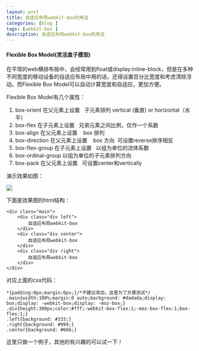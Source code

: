 ```yaml
---
layout: post
title: 自适应布局webkit-box的用法
categories: [blog ]
tags: [webkit-box ]
description: 自适应布局webkit-box的用法
---
```


#### Flexible Box Model(灵活盒子模型)

在平常的web横排布局中，会经常用到float或display:inline-block，但是在多种不同宽度的移动设备的自适应布局中用的话，还得设置百分比宽度和考虑清除浮动。而Flexible Box Model可以自动计算宽度和自适应，更加方便。

Flexible Box Model有几个属性：

1. box-orient 在父元素上设置   子元素排列 vertical (垂直) or horizontal（水平）
2. box-flex 在子元素上设置   兄弟元素之间比例，仅作一个系数
3. box-align 在父元素上设置    box 排列
4. box-direction 在父元素上设置    box 方向  可设置reverse排序相反
5. box-flex-group 在子元素上设置   以组为单位的流体系数
6. box-ordinal-group 以组为单位的子元素排列方向
7. box-pack 在父元素上设置   可设置center和vertically


演示效果如图：

![](../img/uploads/2013/01/XB3PFC1S0T_UH8ZIK5T.jpg)


下面是效果图的html结构：

	<div class="main">
	    <div class="div left">
	        自适应布局webkit-box
	    </div>
	    <div class="div center">
	        自适应布局webkit-box
	    </div>
	    <div class="div right">
	        自适应布局webkit-box
	    </div>
	</div>


对应上面的css代码：

	*{padding:0px;margin:0px;}/*不建议添加，这里为了方便测试*/
	.main{width:100%;margin:0 auto;background: #dadada;display: box;display: -webkit-box;display: -moz-box;}
	.div{height:300px;color:#fff;-webkit-box-flex:1;-moz-box-flex:1;box-flex:1;}
	.left{background: #333;}
	.right{background: #999;}
	.center{background: #666;}


这里只做一个例子，其他的有兴趣的可以试一下！